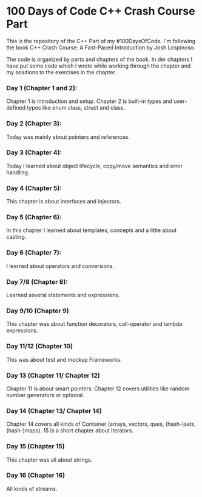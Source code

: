 # 100 Days of Code C++ Crash Course Part
This is the repository of the C++ Part of my #100DaysOfCode. I'm following the
book C++ Crash Course: A Fast-Paced Introduction by Josh Lospinoso.

The code is organized by parts and chapters of the book. In der chapters I
have put some code which I wrote while working through the chapter and my
solutions to the exercises in the chapter.

### Day 1 (Chapter 1 and 2):
Chapter 1 is introduction and setup. Chapter 2 is built-in types and
user-defined types like enum class, struct and class.

### Day 2 (Chapter 3):
Today was mainly about pointers and references.

### Day 3 (Chapter 4):
Today I learned about object lifecycle, copy/move semantics and error handling.

### Day 4 (Chapter 5):
This chapter is about interfaces and injectors.

### Day 5 (Chapter 6):
In this chapter I learned about templates, concepts and a little 
about casting.

### Day 6 (Chapter 7):
I learned about operators and conversions.

### Day 7/8 (Chapter 8):
Learned several statements and expressions.

### Day 9/10 (Chapter 9)
This chapter was about function decorators, call-operator and 
lambda expressions.

### Day 11/12 (Chapter 10)
This was about test and mockup Frameworks.

### Day 13 (Chapter 11/ Chapter 12)
Chapter 11 is about smart pointers. Chapter 12 covers utilities like
random number generators or optional.

### Day 14 (Chapter 13/ Chapter 14)
Chapter 14 covers all kinds of Container (arrays, vectors, ques,
(hash-)sets, (hash-)maps). 15 is a short chapter about iterators.

### Day 15 (Chapter 15)
This chapter was all about strings.

### Day 16 (Chapter 16)
All kinds of streams.